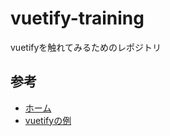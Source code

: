 # vuetify-training
vuetifyを触れてみるためのレポジトリ

## 参考

* [ホーム](https://vuetifyjs.com/en/)
* [vuetifyの例](https://github.com/vuetifyjs/vuetify/tree/master/packages/docs/src/examples)
